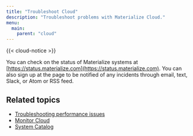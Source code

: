 ```yaml
---
title: "Troubleshoot Cloud"
description: "Troubleshoot problems with Materialize Cloud."
menu:
  main:
    parent: "cloud"
---
```


{{< cloud-notice >}}

You can check on the status of Materialize systems at [https://status.materialize.com](https://status.materialize.com). You can also sign up at the page to be notified of any incidents through email, text, Slack, or Atom or RSS feed.

## Related topics

- [Troubleshooting performance issues](/ops/troubleshooting)
- [Monitor Cloud](../../cloud/monitor-cloud)
- [System Catalog](/sql/system-catalog)
